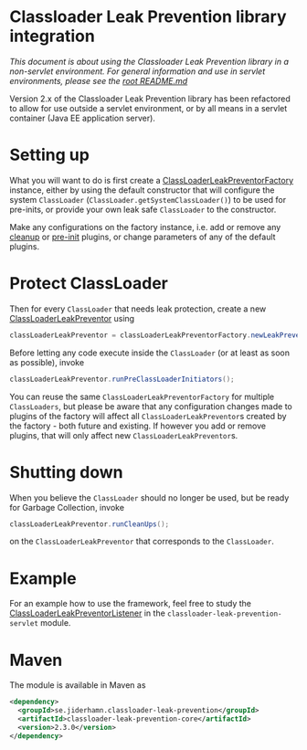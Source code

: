 # Classloader Leak Prevention library integration

_This document is about using the Classloader Leak Prevention library in
a non-servlet environment. For general information and use in servlet 
environments, please see the [root README.md](../../README.md)_

Version 2.x of the Classloader Leak Prevention library has been refactored
to allow for use outside a servlet environment, or by all means in a
servlet container (Java EE application server).

# Setting up
What you will want to do is first create a [ClassLoaderLeakPreventorFactory](src/main/java/se/jiderhamn/classloader/leak/prevention/ClassLoaderLeakPreventorFactory.java)
instance, either by using the default constructor that will configure the system
`ClassLoader` (`ClassLoader.getSystemClassLoader()`) to be used for pre-inits,
or provide your own leak safe `ClassLoader` to the constructor.

Make any configurations on the factory instance, i.e. add or remove any
[cleanup](src/main/java/se/jiderhamn/classloader/leak/prevention/ClassLoaderPreMortemCleanUp.java)
or [pre-init](https://github.com/mjiderhamn/classloader-leak-prevention/blob/master/classloader-leak-prevention/classloader-leak-prevention-core/src/main/java/se/jiderhamn/classloader/leak/prevention/PreClassLoaderInitiator.java)
plugins, or change parameters of any of the default plugins.

# Protect ClassLoader
Then for every `ClassLoader` that needs leak protection, create a new
[ClassLoaderLeakPreventor](src/main/java/se/jiderhamn/classloader/leak/prevention/ClassLoaderLeakPreventor.java)
using
```java
classLoaderLeakPreventor = classLoaderLeakPreventorFactory.newLeakPreventor(classLoader);
```
 
Before letting any code execute inside the `ClassLoader` (or at least as
soon as possible), invoke
```java
classLoaderLeakPreventor.runPreClassLoaderInitiators();
```
 
You can reuse the same `ClassLoaderLeakPreventorFactory` for multiple
`ClassLoaders`, but please be aware that any configuration changes made
to plugins of the factory will affect all `ClassLoaderLeakPreventor`s 
created by the factory - both future and existing. If however you add
or remove plugins, that will only affect new `ClassLoaderLeakPreventor`s. 

# Shutting down
When you believe the `ClassLoader` should no longer be used, but be ready
for Garbage Collection, invoke 
```java
classLoaderLeakPreventor.runCleanUps();
```
on the `ClassLoaderLeakPreventor` that corresponds to the `ClassLoader`.

# Example
For an example how to use the framework, feel free to study the
[ClassLoaderLeakPreventorListener](../classloader-leak-prevention-servlet/src/main/java/se/jiderhamn/classloader/leak/prevention/ClassLoaderLeakPreventorListener.java)
in the `classloader-leak-prevention-servlet` module.

# Maven
The module is available in Maven as
```xml
<dependency>
  <groupId>se.jiderhamn.classloader-leak-prevention</groupId>
  <artifactId>classloader-leak-prevention-core</artifactId>
  <version>2.3.0</version>
</dependency>
```